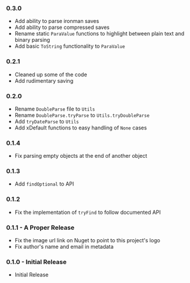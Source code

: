 ### 0.3.0
* Add ability to parse ironman saves
* Add ability to parse compressed saves
* Rename static `ParaValue` functions to highlight between plain text and binary
  parsing
* Add basic `ToString` functionality to `ParaValue`

### 0.2.1
* Cleaned up some of the code
* Add rudimentary saving

### 0.2.0
* Rename `DoubleParse` file to `Utils`
* Rename `DoubleParse.tryParse` to `Utils.tryDoubleParse`
* Add `tryDateParse` to `Utils`
* Add xDefault functions to easy handling of `None` cases

### 0.1.4
* Fix parsing empty objects at the end of another object

### 0.1.3
* Add `findOptional` to API

### 0.1.2
* Fix the implementation of `tryFind` to follow documented API

### 0.1.1 - A Proper Release
* Fix the image url link on Nuget to point to this project's logo
* Fix author's name and email in metadata

### 0.1.0 - Initial Release
* Initial Release
